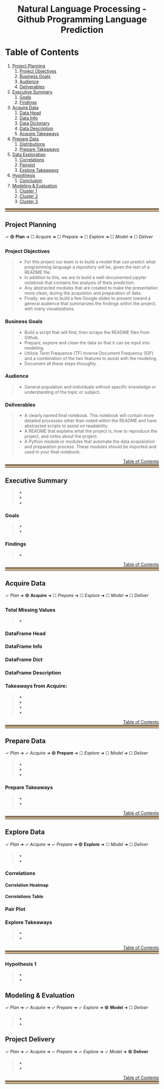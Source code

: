 <center><h1>Natural Language Processing - Github Programming Language Prediction</center>

<a name ='toc'></a>
# Table of Contents 
1. [Project Planning](#project_planning)
    1. [Project Objectives](#project_objectives)
    2. [Business Goals](#business_goals)
    3. [Audience](#audience)
    4. [Deliverables](#deliverables)
2. [Executive Summary](#exe_sum)
    1. [Goals](#goals)
    2. [Findings](#findings)
3. [Acquire Data](#acquire)
    1. [Data Head](#data_head)
    2. [Data Info](#data_info)
    3. [Data Dictonary](#data_dict)
    4. [Data Description](#data_desc)
    5. [Acquire Takeaways](#acquire_takeaways)
4. [Prepare Data](#prep_data)
    1. [Distributions](#distributions)
    2. [Prepare Takeaways](#prepare_takeaways)
5. [Data Exploration](#explore)
    1. [Correlations](#correlations)
    2. [Pairplot](#pairplot)
    3. [Explore Takeaways](#explore_takeaways)
6. [Hypothesis](#hypothesis)
    1. [Conclusion](#hyp_conclusion)
7. [Modeling & Evaluation](#modeling)
    1. [Cluster 1](#cluster_1)
    2. [Cluster 2](#cluster_2)
    3. [Cluster 3](#cluster_3)

<hr style="border-top: 10px groove tan; margin-top: 5px; margin-bottom: 5px"></hr>

<a name='project_planning'></a>
## Project Planning
✓ 🟢 **Plan** ➜ ☐ _Acquire_ ➜ ☐ _Prepare_ ➜ ☐ _Explore_ ➜ ☐ _Model_ ➜ ☐ _Deliver_

<a name='project_objectives'></a>
### Project Objectives 
> - For this project our team is to build a model that can predict what programming language a repository will be, given the text of a README file.
> - In addition to this, we are to build a well-documented jupyter notebook that contains the analysis of theis prediction.
> - Any abstracted modules that are created to make the presentation more clean, during the acquistion and preparation of data.
> - Finally, we are to build a few Google slides to present toward a general audience that summarizes the findings within the project, with many visualizations.

<a name='business_goals'></a>
### Business Goals 
> - Build a script that will find, then scrape the README files from Github.
> - Prepare, explore and clean the data so that it can be input into modeling.
> - Utilizie Term Frequence (TF) Inverse Document Frequency (IDF) and a combination of the two features to assist with the modeling.
> - Document all these steps throughly.

<a name='audience'></a>
### Audience 
> - General population and individuals without specific knowledge or understanding of the topic or subject.

<a name='deliverables'></a>
### Deliverables
> - A clearly named final notebook. This notebook will contain more detailed processes other than noted within the README and have abstracted scripts to assist on readability.
> - A README that explains what the project is, how to reproduce the project, and notes about the project.
> - A Python module or modules that automate the data acquisistion and preparation process. These modules should be imported and used in your final notebook.

<div style="text-align: right"><a href='#toc'>Table of Contents</a></div>
<hr style="border-top: 10px groove tan; margin-top: 1px; margin-bottom: 1px"></hr>

<a name='exe_sum'></a>
## Executive Summary
> - 
> - 
> - 

<a name='goals'></a>
### Goals
> - 
> - 

<a name='findings'></a>
### Findings
> - 

<div style="text-align: right"><a href='#toc'>Table of Contents</a></div>
<hr style="border-top: 10px groove tan; margin-top: 1px; margin-bottom: 1px"></hr>

<a name='acquire'></a>
## Acquire Data
✓ _Plan_ ➜ 🟢 **Acquire** ➜ ☐ _Prepare_ ➜ ☐ _Explore_ ➜ ☐ _Model_ ➜ ☐ _Deliver_

### Total Missing Values
> - 

<a name='data_head'></a>
### DataFrame Head

<a name='data_info'></a>
### DataFrame Info

<a name='data_dict'></a>
### DataFrame Dict

<a name='data_desc'></a>
### DataFrame Description


<a name='acquire_takeaways'></a>
### Takeaways from Acquire:
> - 
> - 
> - 
> - 

<div style="text-align: right"><a href='#toc'>Table of Contents</a></div>
<hr style="border-top: 10px groove tan; margin-top: 1px; margin-bottom: 1px"></hr>

<a name='prep_data'></a>
## Prepare Data
✓ _Plan_ ➜ ✓ _Acquire_ ➜ 🟢 **Prepare** ➜ ☐ _Explore_ ➜ ☐ _Model_ ➜ ☐ _Deliver_
> - 
> - 
> - 

<a name='prepare_takeaways'></a>
### Prepare Takeaways
> - 
> - 
                     
<div style="text-align: right"><a href='#toc'>Table of Contents</a></div>
<hr style="border-top: 10px groove tan; margin-top: 1px; margin-bottom: 1px"></hr>


<a name='explore'></a>
## Explore Data
✓ _Plan_ ➜ ✓ _Acquire_ ➜ ✓ _Prepare_ ➜ 🟢 **Explore** ➜ ☐ _Model_ ➜ ☐ _Deliver_
> - 
> - 

<a name='correlations'></a>
### Correlations


#### Correlation Heatmap


#### Correlations Table


<a name='pairplot'></a>
### Pair Plot


<a name='explore_takeaways'></a>
### Explore Takeaways
> - 
> - 

<div style="text-align: right"><a href='#toc'>Table of Contents</a></div>
<hr style="border-top: 10px groove tan; margin-top: 1px; margin-bottom: 1px"></hr>

<a name='hypothesis'></a>
### Hypothesis 1 
> - 
> -


<a name='modeling'></a>
## Modeling & Evaluation
✓ _Plan_ ➜ ✓ _Acquire_ ➜ ✓ _Prepare_ ➜ ✓ _Explore_ ➜ 🟢 **Model** ➜ ☐ _Deliver_
> - 
> - 


<a name='delivery'></a>
## Project Delivery
✓ _Plan_ ➜ ✓ _Acquire_ ➜ ✓ _Prepare_ ➜ ✓ _Explore_ ➜ ✓ _Model_ ➜ 🟢 **Deliver**
> - 
> - 

<div style="text-align: right"><a href='#toc'>Table of Contents</a></div>
<hr style="border-top: 10px groove tan; margin-top: 1px; margin-bottom: 1px"></hr>